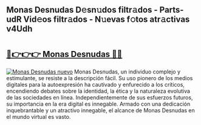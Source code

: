 ## Monas Desnudas D𝚎sn𝚞dos filtr𝚊dos - Parts-udR Vid𝚎os filtr𝚊dos - N𝚞evas f𝚘tos atr𝚊ctivas v4Udh

# <h2><a href="http://mb7o1n.tromn.icu/?c=Monas+Desnudas">🔗👉👉👉 Monas Desnudas 🔗🔗</a></h2>

[![Monas Desnudas nuevo](https://i.imgur.com/pEAQMta.gif)](http://mb7o1n.tromn.icu/?c=Monas+Desnudas)
Monas Desnudas, un individuo complejo y estimulante, se resiste a la descripción fácil. Su uso pionero de los medios digitales para la autoexpresión ha cautivado y enfurecido a los críticos, encendiendo debates sobre la identidad, la ética y la naturaleza evolutiva de las sociedades en línea. Independientemente de sus esfuerzos futuros, su importancia en la era digital es innegable. Armado con una dedicación inquebrantable y un atractivo innegable, el alcance de Monas Desnudas en el mundo virtual es vasto.
